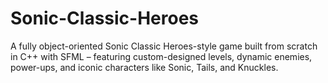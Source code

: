 # Sonic-Classic-Heroes
A fully object-oriented Sonic Classic Heroes-style game built from scratch in C++ with SFML – featuring custom-designed levels, dynamic enemies, power-ups, and iconic characters like Sonic, Tails, and Knuckles.
